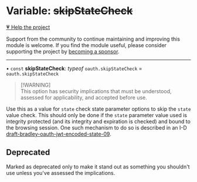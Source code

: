 # Variable: ~~skipStateCheck~~

[💗 Help the project](https://github.com/sponsors/panva)

Support from the community to continue maintaining and improving this module is welcome. If you find the module useful, please consider supporting the project by [becoming a sponsor](https://github.com/sponsors/panva).

***

• `const` **skipStateCheck**: *typeof* `oauth.skipStateCheck` = `oauth.skipStateCheck`

> [!WARNING]\
> This option has security implications that must be understood, assessed for
> applicability, and accepted before use.

Use this as a value for `state` check state parameter options to skip the
`state` value check. This should only be done if the `state` parameter value
used is integrity protected (and its integrity and expiration is checked) and
bound to the browsing session. One such mechanism to do so is described in an
I-D
[draft-bradley-oauth-jwt-encoded-state-09](https://datatracker.ietf.org/doc/html/draft-bradley-oauth-jwt-encoded-state-09).

## Deprecated

Marked as deprecated only to make it stand out as something you
  shouldn't use unless you've assessed the implications.
